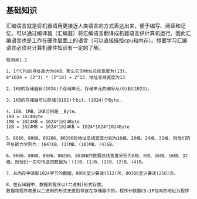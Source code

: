 基础知识
---

汇编语言就是将机器语用更接近人类语言的方式表达出来，便于编写、阅读和记忆。可以通过编译器（汇编器）将汇编语言翻译成机器语言供计算机运行。因此汇编语言也是工作在硬件层面上的语言（可以直接操控cpu和内存）。想要学习汇编语言必须对计算机硬件知识有一定的了解。

```text
检测点1.1

1、1个CPU的寻址能力为8KB，那么它的地址总线宽度为(13)。
8*1024 = (2^3) * (2^10) = 2^13，地址总线宽度为13

2、1KB的存储器有(1024)个存储单元、存储单元的编号从(0)到(1023)。

3、1KB的存储器可以存储(8192)个bit，(1024)个Byte.

4、1GB、1MB、1KB分别是__Byte。
1KB = 1024Byte  
1MB = 1024KB = 1024*1024Byte
1GB = 1024MB = 1024*1024KB = 1024*1024*1024Byte

5、8086、8088、80286、80386的地址总线宽度分别为16根、20根、24根、32根，则他们的寻址能力分别为：(64)KB、(1)MB、(16)MB、(4)GB。

6、8086、8088、8086、80286、80386的数据总线宽度分别为8根、8根、16根、16根、32根，则他们一次可传送的数据为：(1)B、(1)B、(2)B、(2)B、(4)B。

7、从内存中读取1024字节的数据，8086至少要读(512)次，80386至少要读(256)次。

8、在存储器中，数据和程序以(二进制)形式存放。
数据和程序都是以二进制的形式无差别存放在存储器中的，程序计数器CS:IP指向的地址为程序
```